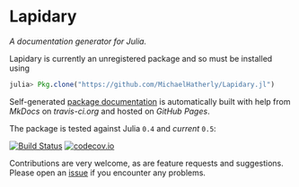 # Lapidary

*A documentation generator for Julia.*

Lapidary is currently an unregistered package and so must be installed using

```julia
julia> Pkg.clone("https://github.com/MichaelHatherly/Lapidary.jl")
```

Self-generated [package documentation][gh-pages-url] is automatically built with help from
*MkDocs* on *travis-ci.org* and hosted on *GitHub Pages*.

The package is tested against Julia `0.4` and *current* `0.5`:

[![Build Status][travis-badge]][travis-url]
[![codecov.io][codecov-badge]][codecov-url]

Contributions are very welcome, as are feature requests and suggestions. Please open an
[issue][issues-url] if you encounter any problems.

[gh-pages-url]:  https://michaelhatherly.github.io/Lapidary.jl/latest
[travis-badge]:  https://travis-ci.org/MichaelHatherly/Lapidary.jl.svg?branch=master
[travis-url]:    https://travis-ci.org/MichaelHatherly/Lapidary.jl
[codecov-badge]: http://codecov.io/github/MichaelHatherly/Lapidary.jl/coverage.svg?branch=master
[codecov-url]:   http://codecov.io/github/MichaelHatherly/Lapidary.jl?branch=master
[issues-url]:    https://github.com/MichaelHatherly/Lapidary.jl/issues
